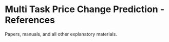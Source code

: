 # Multi Task Price Change Prediction - References

Papers, manuals, and all other explanatory materials.
